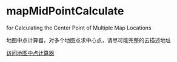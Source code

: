 # mapMidPointCalculate
for Calculating the Center Point of Multiple Map Locations

地图中点计算器，对多个地图点求中心点，请尽可能完整的去描述地址

[访问地图中点计算器](https://poi.json5.cc/ "know more")
